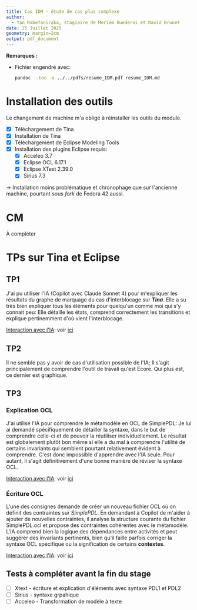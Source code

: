 ```yaml
---
title: Cas IDM - étude de cas plus complexe
author:
  - Yan Rabefaniraka, stagiaire de Meriem Ouederni et David Brunet
date: 25 Juillet 2025
geometry: margin=2cm
output: pdf_document
---
```


**Remarques :** 

- Fichier engendré avec:

    ```bash
    pandoc --toc -o ../../pdfs/resume_IDM.pdf resume_IDM.md
    ```

# Installation des outils
Le changement de machine m'a obligé à réinstaller les outils du module.

- [X] Téléchargement de Tina
- [X] Installation de Tina
- [X] Téléchargement de Eclipse Modeling Tools
- [X] Installation des plugins Eclipse requis:
  - [X] Acceleo 3.7
  - [X] Eclipse OCL 6.17.1
  - [X] Eclipse XTest 2.39.0
  - [X] Sirius 7.3

-> Installation moins problématique et chronophage que sur l'ancienne machine, pourtant sous *fork* de Fedora 42 aussi.

# CM

À compléter

# TPs sur Tina et Eclipse

## TP1

J'ai pu utiliser l'IA (Copilot avec Claude Sonnet 4) pour m'expliquer les résultats du graphe de marquage du cas d'interblocage sur ***Tina***. Elle a su très bien expliquer tous les éléments pour quelqu'un comme moi qui s'y connait peu: Elle détaille les états, comprend correctement les transitions et explique pertinemment d'où vient l'interblocage.

<u>Interaction avec l'IA</u>: voir [ici](https://github.com/YanRabe/LLMsForEducation/blob/main/IDM/copilot_chat/interblocages.md)

## TP2

Il ne semble pas y avoir de cas d'utilisation possible de l'IA; Il s'agit principalement de comprendre l'outil de travali qu'est Ecore. Qui plus est, ce dernier est graphique.

## TP3

### Explication OCL
J'ai utilisé l'IA pour comprendre le métamodèle en OCL de SimplePDL: Je lui ai demandé spécifiquement de détailler la syntaxe, dans le but de comprendre celle-ci et de pouvoir la réutiliser individuellement. Le résultat est globalement plutôt bon même si elle a du mal à comprendre l'utilité de certains invariants qui semblent pourtant relativement évident à comprendre. C'est donc impossible d'apprendre avec l'IA seule. Pour autant, il s'agit définitivement d'une bonne manière de réviser la syntaxe OCL.

<u>Interaction avec l'IA</u>: voir [ici](https://github.com/YanRabe/LLMsForEducation/blob/main/IDM/copilot_chat/ocl_process.md)

### Écriture OCL

L'une des consignes demande de créer un nouveau fichier OCL où on définit des contraintes sur *SimplePDL*. En demandant à Copilot de m'aider à ajouter de nouvelles contraintes, il analyse la structure courante du fichier SimplePDL.ocl et propose des contraintes cohérentes avec le métamodèle. L'IA comprend bien la logique des dépendances entre activités et peut suggérer des invariants pertinents, bien qu'il faille parfois corriger la syntaxe OCL spécifique ou la signification de certains **contextes**.

<u>Interaction avec l'IA</u>: voir [ici](https://github.com/YanRabe/LLMsForEducation/blob/main/IDM/copilot_chat/ocl_process.md)

## Tests à compléter avant la fin du stage

- [ ] Xtext - écriture et explication d'éléments avec syntaxe PDL1 et PDL2
- [ ] Sirius - syntaxe grpahique
- [ ] Acceleo - Transformation de modèle à texte